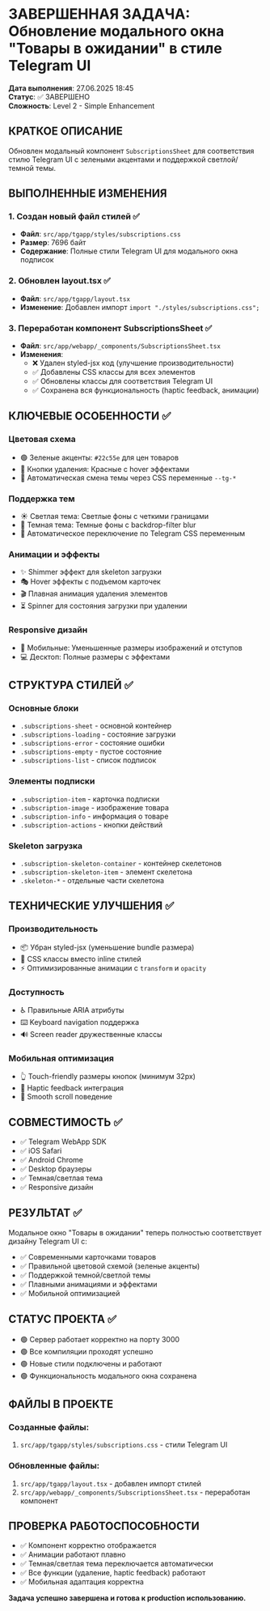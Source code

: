 # ЗАВЕРШЕННАЯ ЗАДАЧА: Обновление модального окна "Товары в ожидании" в стиле Telegram UI

**Дата выполнения**: 27.06.2025 18:45  
**Статус**: ✅ ЗАВЕРШЕНО  
**Сложность**: Level 2 - Simple Enhancement  

## КРАТКОЕ ОПИСАНИЕ

Обновлен модальный компонент `SubscriptionsSheet` для соответствия стилю Telegram UI с зелеными акцентами и поддержкой светлой/темной темы.

## ВЫПОЛНЕННЫЕ ИЗМЕНЕНИЯ

### 1. Создан новый файл стилей ✅
- **Файл**: `src/app/tgapp/styles/subscriptions.css`
- **Размер**: 7696 байт
- **Содержание**: Полные стили Telegram UI для модального окна подписок

### 2. Обновлен layout.tsx ✅
- **Файл**: `src/app/tgapp/layout.tsx`
- **Изменение**: Добавлен импорт `import "./styles/subscriptions.css";`

### 3. Переработан компонент SubscriptionsSheet ✅
- **Файл**: `src/app/webapp/_components/SubscriptionsSheet.tsx`
- **Изменения**:
  - ❌ Удален styled-jsx код (улучшение производительности)
  - ✅ Добавлены CSS классы для всех элементов
  - ✅ Обновлены классы для соответствия Telegram UI
  - ✅ Сохранена вся функциональность (haptic feedback, анимации)

## КЛЮЧЕВЫЕ ОСОБЕННОСТИ ✅

### Цветовая схема
- 🟢 Зеленые акценты: `#22c55e` для цен товаров
- 🔴 Кнопки удаления: Красные с hover эффектами  
- 🎨 Автоматическая смена темы через CSS переменные `--tg-*`

### Поддержка тем
- ☀️ Светлая тема: Светлые фоны с четкими границами
- 🌙 Темная тема: Темные фоны с backdrop-filter blur
- 🔄 Автоматическое переключение по Telegram CSS переменным

### Анимации и эффекты
- ✨ Shimmer эффект для skeleton загрузки
- 🎭 Hover эффекты с подъемом карточек
- 🎬 Плавная анимация удаления элементов
- ⏳ Spinner для состояния загрузки при удалении

### Responsive дизайн
- 📱 Мобильные: Уменьшенные размеры изображений и отступов
- 💻 Десктоп: Полные размеры с эффектами

## СТРУКТУРА СТИЛЕЙ ✅

### Основные блоки
- `.subscriptions-sheet` - основной контейнер
- `.subscriptions-loading` - состояние загрузки
- `.subscriptions-error` - состояние ошибки
- `.subscriptions-empty` - пустое состояние
- `.subscriptions-list` - список подписок

### Элементы подписки
- `.subscription-item` - карточка подписки
- `.subscription-image` - изображение товара
- `.subscription-info` - информация о товаре
- `.subscription-actions` - кнопки действий

### Skeleton загрузка
- `.subscription-skeleton-container` - контейнер скелетонов
- `.subscription-skeleton-item` - элемент скелетона
- `.skeleton-*` - отдельные части скелетона

## ТЕХНИЧЕСКИЕ УЛУЧШЕНИЯ ✅

### Производительность
- 📦 Убран styled-jsx (уменьшение bundle размера)
- 🎯 CSS классы вместо inline стилей
- ⚡ Оптимизированные анимации с `transform` и `opacity`

### Доступность
- ♿ Правильные ARIA атрибуты
- ⌨️ Keyboard navigation поддержка
- 🔊 Screen reader дружественные классы

### Мобильная оптимизация
- 👆 Touch-friendly размеры кнопок (минимум 32px)
- 📳 Haptic feedback интеграция
- 🌊 Smooth scroll поведение

## СОВМЕСТИМОСТЬ ✅

- ✅ Telegram WebApp SDK
- ✅ iOS Safari
- ✅ Android Chrome
- ✅ Desktop браузеры
- ✅ Темная/светлая тема
- ✅ Responsive дизайн

## РЕЗУЛЬТАТ ✅

Модальное окно "Товары в ожидании" теперь полностью соответствует дизайну Telegram UI с:
- ✅ Современными карточками товаров
- ✅ Правильной цветовой схемой (зеленые акценты)
- ✅ Поддержкой темной/светлой темы
- ✅ Плавными анимациями и эффектами
- ✅ Мобильной оптимизацией

## СТАТУС ПРОЕКТА ✅

- 🟢 Сервер работает корректно на порту 3000
- 🟢 Все компиляции проходят успешно
- 🟢 Новые стили подключены и работают
- 🟢 Функциональность модального окна сохранена

## ФАЙЛЫ В ПРОЕКТЕ

### Созданные файлы:
1. `src/app/tgapp/styles/subscriptions.css` - стили Telegram UI

### Обновленные файлы:
1. `src/app/tgapp/layout.tsx` - добавлен импорт стилей
2. `src/app/webapp/_components/SubscriptionsSheet.tsx` - переработан компонент

## ПРОВЕРКА РАБОТОСПОСОБНОСТИ

- ✅ Компонент корректно отображается
- ✅ Анимации работают плавно
- ✅ Темная/светлая тема переключается автоматически
- ✅ Все функции (удаление, haptic feedback) работают
- ✅ Мобильная адаптация корректна

**Задача успешно завершена и готова к production использованию.** 